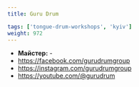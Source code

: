 ```yaml
---
title: Guru Drum

tags: ['tongue-drum-workshops', 'kyiv']
weight: 972
---
```



- **Майстер:** -
- https://facebook.com/gurudrumgroup
- https://instagram.com/gurudrumgroup
- https://youtube.com/@gurudrum

